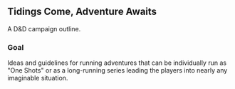 Tidings Come, Adventure Awaits
------------------------------
A D&D campaign outline.

### Goal

Ideas and guidelines for running adventures that can be individually run as "One Shots" or as a long-running series leading the players into nearly any imaginable situation.